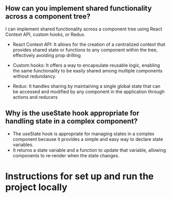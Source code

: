 ## How can you implement shared functionality across a component tree?

I can implement shared functionality across a component tree using React Context API, custom hooks, or Redux.

- React Context API: It allows for the creation of a centralized context that provides shared state or functions to any component within the tree, effectively avoiding prop drilling

- Custom hooks: It offers a way to encapsulate reusable logic, enabling the same functionality to be easily shared among multiple components without redundancy.

- Redux: It handles sharing by maintaining a single global state that can be accessed and modified by any component in the application through actions and reducers

## Why is the useState hook appropriate for handling state in a complex component?

- The useState hook is appropriate for managing states in a complex component because it provides a simple and easy way to declare state variables.
- It returns a state variable and a function to update that variable, allowing components to re-render when the state changes.

# Instructions for set up and run the project locally
